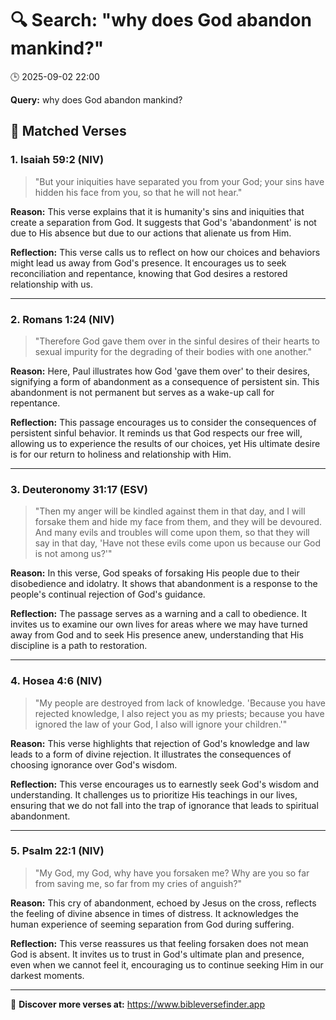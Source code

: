 # 🔍 Search: "why does God abandon mankind?"
🕒 2025-09-02 22:00

**Query:** why does God abandon mankind?

## 📖 Matched Verses

### 1. Isaiah 59:2 (NIV)
> "But your iniquities have separated you from your God; your sins have hidden his face from you, so that he will not hear."

**Reason:** This verse explains that it is humanity's sins and iniquities that create a separation from God. It suggests that God's 'abandonment' is not due to His absence but due to our actions that alienate us from Him.

**Reflection:** This verse calls us to reflect on how our choices and behaviors might lead us away from God's presence. It encourages us to seek reconciliation and repentance, knowing that God desires a restored relationship with us.

---

### 2. Romans 1:24 (NIV)
> "Therefore God gave them over in the sinful desires of their hearts to sexual impurity for the degrading of their bodies with one another."

**Reason:** Here, Paul illustrates how God 'gave them over' to their desires, signifying a form of abandonment as a consequence of persistent sin. This abandonment is not permanent but serves as a wake-up call for repentance.

**Reflection:** This passage encourages us to consider the consequences of persistent sinful behavior. It reminds us that God respects our free will, allowing us to experience the results of our choices, yet His ultimate desire is for our return to holiness and relationship with Him.

---

### 3. Deuteronomy 31:17 (ESV)
> "Then my anger will be kindled against them in that day, and I will forsake them and hide my face from them, and they will be devoured. And many evils and troubles will come upon them, so that they will say in that day, 'Have not these evils come upon us because our God is not among us?'"

**Reason:** In this verse, God speaks of forsaking His people due to their disobedience and idolatry. It shows that abandonment is a response to the people's continual rejection of God's guidance.

**Reflection:** The passage serves as a warning and a call to obedience. It invites us to examine our own lives for areas where we may have turned away from God and to seek His presence anew, understanding that His discipline is a path to restoration.

---

### 4. Hosea 4:6 (NIV)
> "My people are destroyed from lack of knowledge. 'Because you have rejected knowledge, I also reject you as my priests; because you have ignored the law of your God, I also will ignore your children.'"

**Reason:** This verse highlights that rejection of God's knowledge and law leads to a form of divine rejection. It illustrates the consequences of choosing ignorance over God's wisdom.

**Reflection:** This verse encourages us to earnestly seek God's wisdom and understanding. It challenges us to prioritize His teachings in our lives, ensuring that we do not fall into the trap of ignorance that leads to spiritual abandonment.

---

### 5. Psalm 22:1 (NIV)
> "My God, my God, why have you forsaken me? Why are you so far from saving me, so far from my cries of anguish?"

**Reason:** This cry of abandonment, echoed by Jesus on the cross, reflects the feeling of divine absence in times of distress. It acknowledges the human experience of seeming separation from God during suffering.

**Reflection:** This verse reassures us that feeling forsaken does not mean God is absent. It invites us to trust in God's ultimate plan and presence, even when we cannot feel it, encouraging us to continue seeking Him in our darkest moments.

---

🔗 **Discover more verses at:** https://www.bibleversefinder.app
